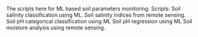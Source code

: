 The scripts here for ML based soil parameters monitoring.
Scripts:
Soil salinity classification using ML.
Soil salinity indices from remote sensing.
Soil pH categorical classification using ML
Soil pH regression using ML
Soil moisture analysis using remote sensing.
